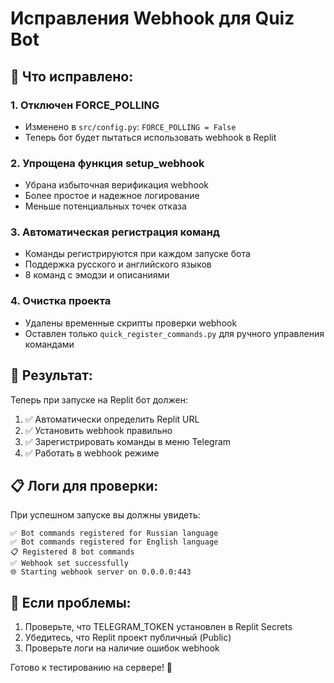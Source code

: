 # Исправления Webhook для Quiz Bot

## 🔧 Что исправлено:

### 1. **Отключен FORCE_POLLING**
- Изменено в `src/config.py`: `FORCE_POLLING = False`
- Теперь бот будет пытаться использовать webhook в Replit

### 2. **Упрощена функция setup_webhook**
- Убрана избыточная верификация webhook
- Более простое и надежное логирование
- Меньше потенциальных точек отказа

### 3. **Автоматическая регистрация команд**
- Команды регистрируются при каждом запуске бота
- Поддержка русского и английского языков
- 8 команд с эмодзи и описаниями

### 4. **Очистка проекта**
- Удалены временные скрипты проверки webhook
- Оставлен только `quick_register_commands.py` для ручного управления командами

## 🚀 Результат:

Теперь при запуске на Replit бот должен:

1. ✅ Автоматически определить Replit URL
2. ✅ Установить webhook правильно
3. ✅ Зарегистрировать команды в меню Telegram
4. ✅ Работать в webhook режиме

## 📋 Логи для проверки:

При успешном запуске вы должны увидеть:
```
✅ Bot commands registered for Russian language
✅ Bot commands registered for English language
📋 Registered 8 bot commands
✅ Webhook set successfully
🌐 Starting webhook server on 0.0.0.0:443
```

## 🐛 Если проблемы:

1. Проверьте, что TELEGRAM_TOKEN установлен в Replit Secrets
2. Убедитесь, что Replit проект публичный (Public)
3. Проверьте логи на наличие ошибок webhook

Готово к тестированию на сервере! 🎯 